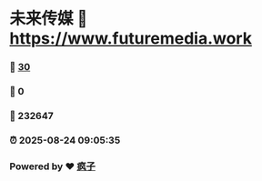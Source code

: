 # 未来传媒 :link: https://www.futuremedia.work 
### :page_facing_up: [30](https://www.futuremedia.work/tag.html) 
### :speech_balloon: 0 
### :hibiscus: 232647 
### :alarm_clock: 2025-08-24 09:05:35 
### Powered by :heart: [疯子](https://github.com/granthuang999/Gmeek)
